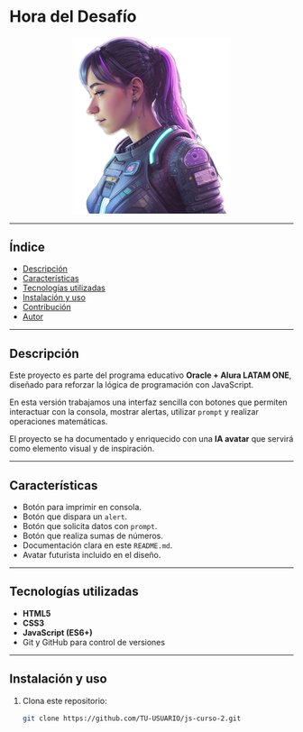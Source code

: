 #  Hora del Desafío

<p align="center">
  <img src="./assets/ia.png" alt="Avatar IA del proyecto" width="280">
</p>

---

##  Índice

- [Descripción](#descripción)
- [Características](#características)
- [Tecnologías utilizadas](#tecnologías-utilizadas)
- [Instalación y uso](#instalación-y-uso)
- [Contribución](#contribución)
- [Autor](#autor)

---

##  Descripción

Este proyecto es parte del programa educativo **Oracle + Alura LATAM ONE**, diseñado para reforzar la lógica de programación con JavaScript.  

En esta versión trabajamos una interfaz sencilla con botones que permiten interactuar con la consola, mostrar alertas, utilizar `prompt` y realizar operaciones matemáticas.  

El proyecto se ha documentado y enriquecido con una **IA avatar** que servirá como elemento visual y de inspiración.

---

##  Características

- Botón para imprimir en consola.
- Botón que dispara un `alert`.
- Botón que solicita datos con `prompt`.
- Botón que realiza sumas de números.
- Documentación clara en este `README.md`.
- Avatar futurista incluido en el diseño.

---

##  Tecnologías utilizadas

- **HTML5**
- **CSS3**
- **JavaScript (ES6+)**
- Git y GitHub para control de versiones

---

##  Instalación y uso

1. Clona este repositorio:
   ```bash
   git clone https://github.com/TU-USUARIO/js-curso-2.git
